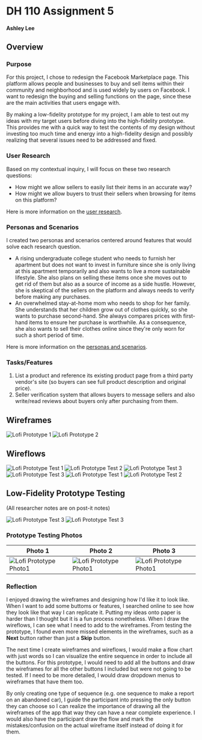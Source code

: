 # DH 110 Assignment 5
#### Ashley Lee

## Overview

### Purpose 

For this project, I chose to redesign the Facebook Marketplace page. This platform allows people and businesses to buy and sell items within their community and neighborhood and is used widely by users on Facebook. I want to redesign the buying and selling functions on the page, since these are the main activities that users engage with. 

By making a low-fidelity prototype for my project, I am able to test out my ideas with my target users before diving into the high-fidelity prototype. This provides me with a quick way to test the contents of my design without investing too much time and energy into a high-fidelity design and possibly realizing that several issues need to be addressed and fixed. 

### User Research
Based on my contextual inquiry, I will focus on these two research questions:
* How might we allow sellers to easily list their items in an accurate way?
* How might we allow buyers to trust their sellers when browsing for items on this platform? 

Here is more information on the [user research](https://github.com/ashleyalee/DH110/tree/main/assignment3).

### Personas and Scenarios
I created two personas and scenarios centered around features that would solve each research question.
* A rising undergraduate college student who needs to furnish her apartment but does not want to invest in furniture since she is only living at this apartment temporarily and also wants to live a more sustainable lifestyle. She also plans on selling these items once she moves out to get rid of them but also as a source of income as a side hustle. However, she is skeptical of the sellers on the platform and always needs to verify before making any purchases. 
* An overwhelmed stay-at-home mom who needs to shop for her family. She understands that her children grow out of clothes quickly, so she wants to purchase second-hand. She always compares prices with first-hand items to ensure her purchase is worthwhile. As a consequence, she also wants to sell their clothes online since they're only worn for such a short period of time. 

Here is more information on the [personas and scenarios](https://github.com/ashleyalee/DH110/tree/main/assignment%204).

### Tasks/Features
1. List a product and reference its existing product page from a third party vendor's site (so buyers can see full product description and original price).
2. Seller verification system that allows buyers to message sellers and also write/read reviews about buyers only after purchasing from them. 

## Wireframes
![Lofi Prototype 1](PT-02.jpg)
![Lofi Prototype 2](PT-03.jpg)

## Wireflows
![Lofi Prototype Test 1](PT-04.jpg)
![Lofi Prototype Test 2](PT-05.jpg)
![Lofi Prototype Test 3](PT-06.jpg)
![Lofi Prototype Test 3](PT-07.jpg)
![Lofi Prototype Test 1](PT-08.jpg)
![Lofi Prototype Test 2](PT-09.jpg)

## Low-Fidelity Prototype Testing
(All researcher notes are on post-it notes)

![Lofi Prototype Test 3](PT-10.jpg)
![Lofi Prototype Test 3](PT-11.jpg)

### Prototype Testing Photos


| Photo 1  | Photo 2 | Photo 3 |
| ------------- | ------------- | ------------- |
| ![Lofi Prototype Photo1](IMG_8721.jpg) | ![Lofi Prototype Photo1](IMG_8724.jpg)  | ![Lofi Prototype Photo1](IMG_8735.jpg)  |

### Reflection
I enjoyed drawing the wireframes and designing how I'd like it to look like. When I want to add some buttoms or features, I searched online to see how they look like that way I can replicate it. Putting my ideas onto paper is harder than I thought but it is a fun process nonetheless. When I draw the wireflows, I can see what I need to add to the wireframes. From testing the prototype, I found even more missed elements in the wireframes, such as a **Next** button rather than just a **Skip** button.  

The next time I create wireframes and wireflows, I would make a flow chart with just words so I can visualize the entire sequence in order to include all the buttons. For this prototype, I would need to add all the buttons and draw the wireframes for all the other buttons I included but were not going to be tested. If I need to be more detailed, I would draw dropdown menus to wireframes that have them too. 

By only creating one type of sequence (e.g. one sequence to make a report on an abandoned car), I guide the participant into pressing the only button they can choose so I can realize the importance of drawing all the wireframes of the app that way they can have a near complete experience. I would also have the participant draw the flow and mark the mistakes/confusion on the actual wireframe itself instead of doing it for them. 
